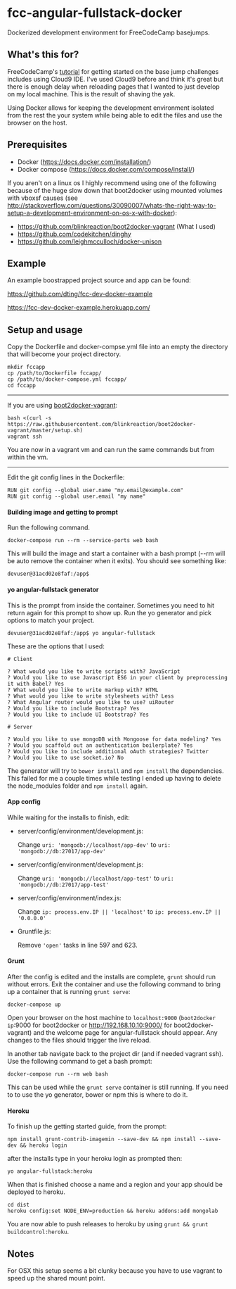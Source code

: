 # fcc-angular-fullstack-docker

Dockerized development environment for FreeCodeCamp basejumps.

## What's this for?

FreeCodeCamp's [tutorial](http://www.freecodecamp.com/challenges/waypoint-get-set-for-basejumps) for getting started on the base jump challenges includes using Cloud9 IDE. I've used Cloud9 before and think it's great but there is enough delay when reloading pages that I wanted to just develop on my local machine. This is the result of shaving the yak.

Using Docker allows for keeping the development environment isolated from the rest the your system while being able to edit the files and use the browser on the host.

## Prerequisites

* Docker (https://docs.docker.com/installation/)
* Docker compose (https://docs.docker.com/compose/install/)

If you aren't on a linux os I highly recommend using one of the following because of the huge slow down that boot2docker using mounted volumes with vboxsf causes (see http://stackoverflow.com/questions/30090007/whats-the-right-way-to-setup-a-development-environment-on-os-x-with-docker):
* https://github.com/blinkreaction/boot2docker-vagrant (What I used)
* https://github.com/codekitchen/dinghy
* https://github.com/leighmcculloch/docker-unison

## Example

An example boostrapped project source and app can be found:

https://github.com/dting/fcc-dev-docker-example

https://fcc-dev-docker-example.herokuapp.com/

## Setup and usage

Copy the Dockerfile and docker-compse.yml file into an empty the directory that will become your project directory. 

    mkdir fccapp
    cp /path/to/Dockerfile fccapp/
    cp /path/to/docker-compose.yml fccapp/
    cd fccapp

----
If you are using [boot2docker-vagrant](https://github.com/blinkreaction/boot2docker-vagrant):

    bash <(curl -s https://raw.githubusercontent.com/blinkreaction/boot2docker-vagrant/master/setup.sh)
    vagrant ssh
    
You are now in a vagrant vm and can run the same commands but from within the vm.

----

Edit the git config lines in the Dockerfile:

    RUN git config --global user.name "my.email@example.com"
    RUN git config --global user.email "my name"

#### Building image and getting to prompt

Run the following command.
    
    docker-compose run --rm --service-ports web bash
    
  
This will build the image and start a container with a bash prompt (--rm will be auto remove the container when it exits). You should see something like:

    devuser@31acd02e8faf:/app$
    
#### yo angular-fullstack generator
    
This is the prompt from inside the container. Sometimes you need to hit return again for this prompt to show up. Run the yo generator and pick options to match your project.

    devuser@31acd02e8faf:/app$ yo angular-fullstack

These are the options that I used:

    # Client

    ? What would you like to write scripts with? JavaScript
    ? Would you like to use Javascript ES6 in your client by preprocessing it with Babel? Yes
    ? What would you like to write markup with? HTML
    ? What would you like to write stylesheets with? Less
    ? What Angular router would you like to use? uiRouter
    ? Would you like to include Bootstrap? Yes
    ? Would you like to include UI Bootstrap? Yes

    # Server

    ? Would you like to use mongoDB with Mongoose for data modeling? Yes
    ? Would you scaffold out an authentication boilerplate? Yes
    ? Would you like to include additional oAuth strategies? Twitter
    ? Would you like to use socket.io? No
    
The generator will try to `bower install` and `npm install` the dependencies. This failed for me a couple times while testing I ended up having to delete the node_modules folder and `npm install` again.

#### App config

While waiting for the installs to finish, edit:

* server/config/environment/development.js:

  Change `uri: 'mongodb://localhost/app-dev'` to `uri: 'mongodb://db:27017/app-dev'`

* server/config/environment/development.js:

  Change `uri: 'mongodb://localhost/app-test'` to `uri: 'mongodb://db:27017/app-test'`
  
* server/config/environment/index.js:
 
  Change `ip: process.env.IP || 'localhost'` to `ip: process.env.IP || '0.0.0.0'`

* Gruntfile.js:

  Remove `'open'` tasks in line 597 and 623.
  
#### Grunt

After the config is edited and the installs are complete, `grunt` should run without errors. Exit the container and use the following command to bring up a container that is running `grunt serve`:

    docker-compose up
    
Open your browser on the host machine to `localhost:9000` (`boot2docker ip`:9000 for boot2docker or http://192.168.10.10:9000/ for boot2docker-vagrant) and the welcome page for angular-fullstack should appear. Any changes to the files should trigger the live reload.

In another tab navigate back to the project dir (and if needed vagrant ssh). Use the following command to get a bash prompt:

    docker-compose run --rm web bash

This can be used while the `grunt serve` container is still running. If you need to to use the yo generator, bower or npm this is where to do it.

#### Heroku

To finish up the getting started guide, from the prompt:

    npm install grunt-contrib-imagemin --save-dev && npm install --save-dev && heroku login
    
after the installs type in your heroku login as prompted then:

    yo angular-fullstack:heroku
  
When that is finished choose a name and a region and your app should be deployed to heroku.

    cd dist
    heroku config:set NODE_ENV=production && heroku addons:add mongolab
    
You are now able to push releases to heroku by using `grunt && grunt buildcontrol:heroku`.

## Notes

For OSX this setup seems a bit clunky because you have to use vagrant to speed up the shared mount point.
